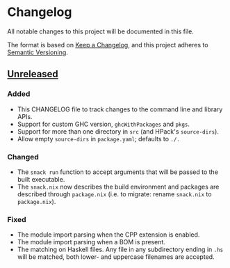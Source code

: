 # Changelog
All notable changes to this project will be documented in this file.

The format is based on [Keep a
Changelog](https://keepachangelog.com/en/1.0.0/), and this project adheres to
[Semantic Versioning](https://semver.org/spec/v2.0.0.html).

## [Unreleased]

### Added
- This CHANGELOG file to track changes to the command line and library APIs.
- Support for custom GHC version, `ghcWithPackages` and `pkgs`.
- Support for more than one directory in `src` (and HPack's `source-dirs`).
- Allow empty `source-dirs` in `package.yaml`; defaults to `./.`

### Changed
- The `snack run` function to accept arguments that will be passed to the built
  executable.
- The `snack.nix` now describes the build environment and packages are
  described through `package.nix` (i.e. to migrate: rename `snack.nix` to
  `package.nix`).

### Fixed
- The module import parsing when the CPP extension is enabled.
- The module import parsing when a BOM is present.
- The matching on Haskell files. Any file in any subdirectory ending in `.hs` will be matched, both lower- and uppercase filenames are accepted.

[Unreleased]: https://github.com/nmattia/snack/compare/51987daf76cffc31289e6913174dfb46b93df36b...HEAD
